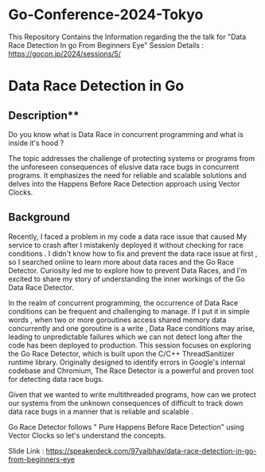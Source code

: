 # Go-Conference-2024-Tokyo
This Repository Contains the Information regarding the the talk for "Data Race Detection In go From Beginners Eye" 
Session Details : https://gocon.jp/2024/sessions/5/

# Data Race Detection in Go

## Description**

Do you know what is Data Race in concurrent programming and what is inside it's hood ?

The topic addresses the challenge of protecting systems or programs from the unforeseen consequences of elusive data race bugs in concurrent programs. It emphasizes the need for reliable and scalable solutions and delves into the Happens Before Race Detection approach using Vector Clocks.

## Background

Recently, I faced a problem in my code a data race issue that caused My service to crash after I mistakenly deployed it without checking for race conditions . I didn't know how to fix and prevent the data race issue at first , so I searched online to learn more about data races and the Go Race Detector. Curiosity led me to explore how to prevent Data Races, and I'm excited to share my story of understanding the inner workings of the Go Data Race Detector.

In the realm of concurrent programming, the occurrence of Data Race conditions can be frequent and challenging to manage. If I put it in simple words , when two or more goroutines access shared memory data concurrently and one goroutine is a write , Data Race conditions may arise, leading to unpredictable failures which we can not detect long after the code has been deployed to production. This session focuses on exploring the Go Race Detector, which is built upon the C/C++ ThreadSanitizer runtime library. Originally designed to identify errors in Google's internal codebase and Chromium, The Race Detector is a powerful and proven tool for detecting data race bugs.

Given that we wanted to write multithreaded programs, how can we protect our systems from the unknown consequences of difficult to track down data race bugs in a manner that is reliable and scalable .

Go Race Detector follows " Pure Happens Before Race Detection" using Vector Clocks so let's understand the concepts.

Slide Link : https://speakerdeck.com/97vaibhav/data-race-detection-in-go-from-beginners-eye
